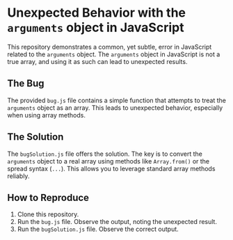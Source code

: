 # Unexpected Behavior with the `arguments` object in JavaScript

This repository demonstrates a common, yet subtle, error in JavaScript related to the `arguments` object.  The `arguments` object in JavaScript is not a true array, and using it as such can lead to unexpected results.

## The Bug

The provided `bug.js` file contains a simple function that attempts to treat the `arguments` object as an array. This leads to unexpected behavior, especially when using array methods. 

## The Solution

The `bugSolution.js` file offers the solution.  The key is to convert the `arguments` object to a real array using methods like `Array.from()` or the spread syntax (`...`). This allows you to leverage standard array methods reliably.

## How to Reproduce

1. Clone this repository.
2. Run the `bug.js` file. Observe the output, noting the unexpected result.
3. Run the `bugSolution.js` file.  Observe the correct output.